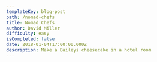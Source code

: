 ```yaml
---
templateKey: blog-post
path: /nomad-chefs
title: Nomad Chefs
author: David Miller
difficulty: easy
isCompleted: false
date: 2018-01-04T17:00:00.000Z
description: Make a Baileys cheesecake in a hotel room
---
```


